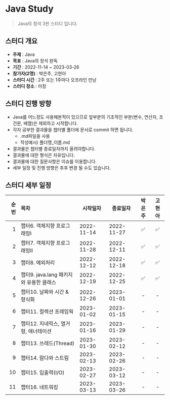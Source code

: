 Java Study
=============
> Java의 정석 3판 스터디 입니다.

## 스터디 개요
* **주제** : Java
* **목표** : Java의 정석 완독
* **기간** : 2022-11-14 ~ 2023-03-26
* **참가자(2명)** : 박은주, 고현아
* **스터디 시간** : 2주 또는 1주마다 오프라인 만남
* **스터디 장소** : 미정

## 스터디 진행 방향
* Java를 어느정도 사용해본적이 있으므로 앞부분의 기초적인 부분(변수, 연산자, 조건문, 배열)은 제외하고 시작합니다.
* 각자 공부한 결과물을 챕터별 폴더에 문서로 commit 하면 됩니다.
  * .md파일을 사용
  * 작성예시) 폴더명_이름.md
* 결과물은 챕터별 종료일자까지 올려야합니다.
* 결과물에 대한 형식은 자유입니다.
* 결과물에 대한 질문사항은 이슈를 이용합니다.
* 세부 일정 및 진행 방향은 추후 변경 될 수도 있습니다.

## 스터디 세부 일정
| 순번 | 목차              | 시작일자 | 종료일자 | 박은주 | 고현아 |
| ------: | :---------------| -------|-------|:-------:|:-------:|
| 1 | 챕터6. 객체지향 프로그래밍Ⅰ | 2022-11-14 | 2022-11-27 | :white_check_mark: | :white_check_mark: |
| 2 | 챕터7. 객체지향 프로그래밍Ⅱ | 2022-11-28 | 2022-12-11 | :white_check_mark: | :white_check_mark: |
| 3 | 챕터8. 예외처리 | 2022-12-12 | 2022-12-18 | :white_check_mark: | :white_check_mark: |
| 4 | 챕터9. java.lang 패키지와 유용한 클래스 | 2022-12-19 | 2022-12-25 | :white_check_mark: | :white_check_mark: |
| 5 | 챕터10. 날짜와 시간 & 형식화 | 2022-12-26 | 2023-01-01 | - | - |
| 6 | 챕터11. 컬렉션 프레임웍 | 2023-01-02 | 2023-01-15 | - | - |
| 7 | 챕터12. 지네릭스, 열거형, 애너테이션 | 2023-01-16 | 2023-01-29 | - | - |
| 8 | 챕터13. 쓰레드(Thread) | 2023-01-30 | 2023-02-12 | - | - |
| 9 | 챕터14. 람다와 스트림 | 2023-02-13 | 2023-02-26 | - | - |
| 10 | 챕터15. 입출력(I/O) | 2023-02-27 | 2023-03-12 | - | - |
| 11 | 챕터16. 네트워킹 | 2023-03-13 | 2023-03-26 | - | - |
